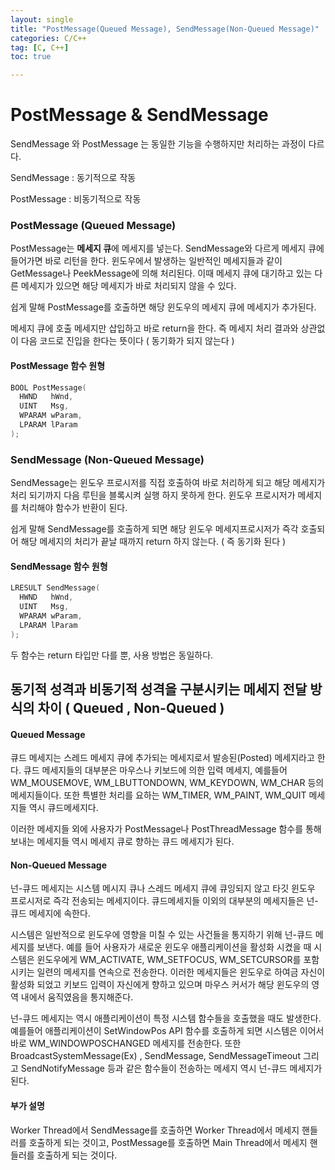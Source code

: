 ```yaml
---
layout: single
title: "PostMessage(Queued Message), SendMessage(Non-Queued Message)"
categories: C/C++
tag: [C, C++]
toc: true

---
```




# PostMessage & SendMessage

SendMessage 와 PostMessage 는 동일한 기능을 수행하지만 처리하는 과정이 다르다.

SendMessage : 동기적으로 작동

PostMessage : 비동기적으로 작동



### PostMessage (Queued Message)

PostMessage는 **메세지 큐**에 메세지를 넣는다. SendMessage와 다르게 메세지 큐에 들어가면 바로 리턴을 한다. 윈도우에서 발생하는 일반적인 메세지들과 같이 GetMessage나 PeekMessage에 의해 처리된다. 이때 메세지 큐에 대기하고 있는 다른 메세지가 있으면 해당 메세지가 바로 처리되지 않을 수 있다.

쉽게 말해 PostMessage를 호출하면 해당 윈도우의 메세지 큐에 메세지가 추가된다.

메세지 큐에 호출 메세지만 삽입하고 바로 return을 한다. 즉 메세지 처리 결과와 상관없이 다음 코드로 진입을 한다는 뜻이다 ( 동기화가 되지 않는다 )

#### PostMessage 함수 원형

```c++
BOOL PostMessage(
  HWND   hWnd,
  UINT   Msg,
  WPARAM wParam,
  LPARAM lParam
);
```



### SendMessage (Non-Queued Message)

SendMessage는 윈도우 프로시저를 직접 호출하여 바로 처리하게 되고 해당 메세지가 처리 되기까지 다음 루틴을 블록시켜 실행 하지 못하게 한다. 윈도우 프로시저가 메세지를 처리해야 함수가 반환이 된다.

쉽게 말해 SendMessage를 호출하게 되면 해당 윈도우 메세지프로시저가 즉각 호출되어 해당 메세지의 처리가 끝날 때까지 return 하지 않는다. ( 즉 동기화 된다 )

#### SendMessage 함수 원형

```c++
LRESULT SendMessage(
  HWND   hWnd,
  UINT   Msg,
  WPARAM wParam,
  LPARAM lParam
);
```



두 함수는 return 타입만 다를 뿐, 사용 방법은 동일하다.



## 동기적 성격과 비동기적 성격을 구분시키는 메세지 전달 방식의 차이 ( Queued , Non-Queued )

#### Queued Message

큐드 메세지는 스레드 메세지 큐에 추가되는 메세지로서 발송된(Posted) 메세지라고 한다. 큐드 메세지들의 대부분은 마우스나 키보드에 의한 입력 메세지, 예를들어 WM_MOUSEMOVE, WM_LBUTTONDOWN, WM_KEYDOWN, WM_CHAR 등의 메세지들이다. 또한 특별한 처리를 요하는 WM_TIMER, WM_PAINT, WM_QUIT 메세지들 역시 큐드메세지다. 

이러한 메세지들 외에 사용자가 PostMessage나 PostThreadMessage 함수를 통해 보내는 메세지들 역시  메세지 큐로 향하는 큐드 메세지가 된다. 



#### Non-Queued Message

넌-큐드 메세지는 시스템 메시지 큐나 스레드 메세지 큐에 큐잉되지 않고 타깃 윈도우 프로시저로 즉각 전송되는 메세지이다. 큐드메세지들 이외의 대부분의 메세지들은 넌-큐드 메세지에 속한다. 

시스템은 일반적으로 윈도우에 영향을 미칠 수 있는 사건들을 통지하기 위해 넌-큐드 메세지를 보낸다. 예를 들어 사용자가 새로운 윈도우 애플리케이션을 활성화 시켰을 때 시스템은 윈도우에게 WM_ACTIVATE, WM_SETFOCUS, WM_SETCURSOR를 포함시키는 일련의 메세지를 연속으로 전송한다. 이러한 메세지들은 윈도우로 하여금 자신이 활성화 되었고 키보드 입력이 자신에게 향하고 있으며 마우스 커서가 해당 윈도우의 영역 내에서 움직였음을 통지해준다. 

넌-큐드 메세지는 역시 애플리케이션이 특정 시스템 함수들을 호출했을 때도 발생한다. 예를들어 애플리케이션이 SetWindowPos API 함수를 호출하게 되면 시스템은 이어서 바로 WM_WINDOWPOSCHANGED 메세지를 전송한다. 또한 BroadcastSystemMessage(Ex) , SendMessage, SendMessageTimeout 그리고 SendNotifyMessage 등과 같은 함수들이 전송하는 메세지 역시 넌-큐드 메세지가 된다.



#### 부가 설명

Worker Thread에서 SendMessage를 호출하면 Worker Thread에서 메세지 핸들러를 호출하게 되는 것이고, PostMessage를 호출하면 Main Thread에서 메세지 핸들러를 호출하게 되는 것이다.